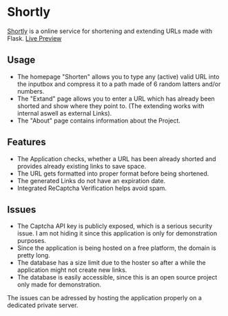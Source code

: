 # Shortly

[Shortly](https://flask-shortly.herokuapp.com) is a online service for shortening and extending URLs made with Flask.
[Live Preview](https://flask-shortly.herokuapp.com)
## Usage

- The homepage "Shorten" allows you to type any (active) valid URL into the inputbox and compress it to a path made of 6 random latters and/or numbers.
- The "Extand" page allows you to enter a URL which has already been shorted and show where they point to. (The extending works with internal aswell as external Links).
- The "About" page contains information about the Project.

## Features
- The Application checks, whether a URL has been already shorted and provides already existing links to save space.
- The URL gets formatted into proper format before being shortened.
- The generated Links do not have an expiration date.
- Integrated ReCaptcha Verification helps avoid spam.

## Issues
- The Captcha API key is publicly exposed, which is a serious security issue. I am not hiding it since this application is only for demonstration purposes.
- Since the application is being hosted on a free platform, the domain is pretty long.
- The database has a size limit due to the hoster so after a while the application might not create new links.
- The database is easily accessible, since this is an open source project only made for demonstration.

The issues can be adressed by hosting the application properly on a dedicated private server.